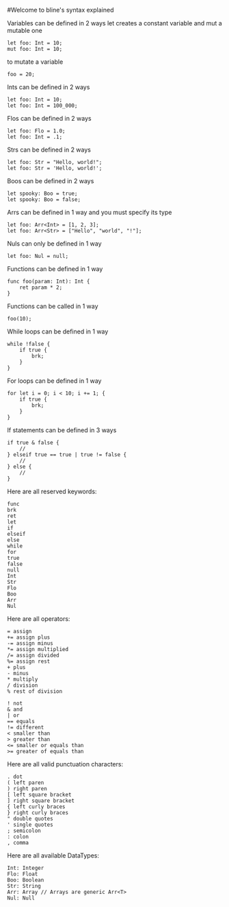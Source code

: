 #Welcome to bline's syntax explained

Variables can be defined in 2 ways
let creates a constant variable and mut a mutable one
```
let foo: Int = 10;
mut foo: Int = 10;
```
to mutate a variable
```
foo = 20;
```

Ints can be defined in 2 ways
```
let foo: Int = 10;
let foo: Int = 100_000;
```

Flos can be defined in 2 ways
```
let foo: Flo = 1.0;
let foo: Int = .1;
```

Strs can be defined in 2 ways
```
let foo: Str = "Hello, world!";
let foo: Str = 'Hello, world!';
```

Boos can be defined in 2 ways
```
let spooky: Boo = true;
let spooky: Boo = false;
```

Arrs can be defined in 1 way and you must specify its type
```
let foo: Arr<Int> = [1, 2, 3];
let foo: Arr<Str> = ["Hello", "world", "!"];
```

Nuls can only be defined in 1 way
```
let foo: Nul = null;
```

Functions can be defined in 1 way
```
func foo(param: Int): Int {
    ret param * 2;
}
```

Functions can be called in 1 way
```
foo(10);
```

While loops can be defined in 1 way
```
while !false {
    if true {
        brk;
    }
}
```

For loops can be defined in 1 way
```
for let i = 0; i < 10; i += 1; {
    if true {
        brk;
    }
}
```

If statements can be defined in 3 ways
```
if true & false {
    //
} elseif true == true | true != false {
    //
} else {
    //
}
```

Here are all reserved keywords:
```
func
brk
ret
let
if
elseif
else
while
for
true
false
null
Int
Str
Flo
Boo
Arr
Nul
```

Here are all operators:
```
= assign
+= assign plus
-= assign minus
*= assign multiplied
/= assign divided
%= assign rest
+ plus
- minus
* multiply
/ division
% rest of division

! not
& and
| or
== equals
!= different
< smaller than
> greater than
<= smaller or equals than
>= greater of equals than
```

Here are all valid punctuation characters:
```
. dot
( left paren
) right paren
[ left square bracket
] right square bracket
{ left curly braces
} right curly braces
" double quotes
' single quotes
; semicolon
: colon
, comma
```

Here are all available DataTypes:
```
Int: Integer
Flo: Float
Boo: Boolean
Str: String
Arr: Array // Arrays are generic Arr<T>
Nul: Null
```

